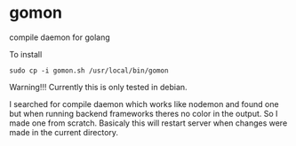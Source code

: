 # gomon
compile daemon for golang

To install
```
sudo cp -i gomon.sh /usr/local/bin/gomon
```
Warning!!! Currently this is only tested in debian.

I searched for compile daemon which works like nodemon and found one but when running backend frameworks theres no color in the output. So I made one from scratch. Basicaly this will restart server when changes were made in the current directory.
